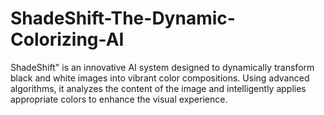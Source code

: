 # ShadeShift-The-Dynamic-Colorizing-AI
ShadeShift" is an innovative AI system designed to dynamically transform black and white images into vibrant color compositions. Using advanced algorithms, it analyzes the content of the image and intelligently applies appropriate colors to enhance the visual experience.

